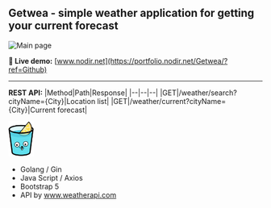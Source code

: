 ## Getwea  -  simple weather application for getting your current forecast
![Main page](https://www.nodir.net/files/images/Getwea.png)

**👀 Live demo:** [www.nodir.net](https://portfolio.nodir.net/Getwea/?ref=Github)

<hr />

**REST API:**
|Method|Path|Response|
|--|--|--|
|GET|/weather/search?cityName={City}|Location list|
|GET|/weather/current?cityName={City}|Current forecast|

<img src="https://raw.githubusercontent.com/gin-gonic/logo/master/color.png" width="50" height="">

- Golang / Gin
- Java Script / Axios
- Bootstrap 5
- API by www.weatherapi.com
